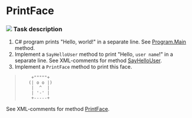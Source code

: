# PrintFace

### ![](/Pictures/todo.png) Task description

1. C# program prints "Hello, world!" in a separate line. See [Program.Main](PrintFace/Program.cs#L11) method.     
2. Implement a `SayHelloUser` method to print "Hello, `user name`!" in a separate line. See XML-comments for method [SayHelloUser](/PrintFace/Program.cs#L20).  
3. Implement a `PrintFace` method to print this face.   

>         +"""""+ 
>        (| o o |)                                             
>         |  ^  |                                                 
>         | '-' |   
>         +-----+

See XML-comments for method [PrintFace](/PrintFace/Program.cs#L26).